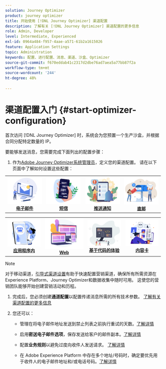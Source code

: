 ```yaml
---
solution: Journey Optimizer
product: journey optimizer
title: 开始使用 [!DNL Journey Optimizer] 渠道配置
description: 了解有关 [!DNL Journey Optimizer] 渠道配置的更多信息
role: Admin, Developer
level: Intermediate, Experienced
exl-id: 0964a484-f957-4aae-a571-61b2a1615026
feature: Application Settings
topic: Administration
keywords: 配置、进行配置、消息、渠道、沙盒、Optimizer
source-git-commit: f670eddab41c2317d2dbe76ad7aea5a77bb87f2a
workflow-type: tm+mt
source-wordcount: '244'
ht-degree: 48%

---
```



# 渠道配置入门 {#start-optimizer-configuration}

首次访问 [!DNL Journey Optimizer] 时，系统会为您预置一个生产沙盒，并根据合同分配特定数量的 IP。


要能够发送消息，您需要完成下面列出的配置步骤：

1. 作为[Adobe Journey Optimizer系统管理员](../start/path/administrator.md)，定义您的渠道配置。 请在以下页面中了解如何设置这些配置：

<table style="table-layout:fixed"><tr style="border: 0;">
<td><a href="../email/get-started-email-config.md"><img alt="电子邮件" src="../channels/assets/do-not-localize/email.png"></a>
<div align="center"><a href="../email/get-started-email-config.md"><strong>电子邮件</strong></a></div></td>
<td><a href="../sms/sms-configuration.md"><img alt="短信" src="../channels/assets/do-not-localize/sms.png"></a>
<div align="center"><a href="../sms/sms-configuration.md"><strong>短信</strong></a></div></td>
<td><a href="../push/push-configuration.md"><img alt="推送" src="../channels/assets/do-not-localize/push.png"></a>
<div align="center"><a href="../push/push-configuration.md"><strong>推送通知</strong></a></div></td>
<td><a href="../direct-mail/direct-mail-configuration.md"><img alt="直邮" src="../channels/assets/do-not-localize/direct-mail.jpg"></a>
<div align="center"><a href="../direct-mail/direct-mail-configuration.md"><strong>直邮</strong></a></div></td>
</tr></table>

<table style="table-layout:fixed"><tr style="border: 0;">
<td><a href="../in-app/inapp-configuration.mdd"><img alt="应用程序内" src="../channels/assets/do-not-localize/inapp.jpg"></a>
<div align="center"><a href="../in-app/inapp-configuration.md"><strong>应用程序内</strong></a></div></td>
<td><a href="../web/web-configuration.md"><img alt="Web" src="../channels/assets/do-not-localize/web.jpg"></a>
<div align="center"><a href="../web/web-configuration.md"><strong>Web</strong></a></div></td>
<td><a href="../code-based/code-based-configuration.md"><img alt="基于代码的体验" src="../channels/assets/do-not-localize/code.png"></a>
<div align="center"><a href="../code-based/code-based-configuration.md"><strong>基于代码的体验</strong></a></div></td>
<td><a href="../content-card/content-card-configuration-prereq.md"><img alt="内容卡片" src="../channels/assets/do-not-localize/cards.png"></a>
<div align="center"><a href="../content-card/content-card-configuration-prereq.md"><strong>内容卡</strong></a></div></td>
</tr></table>

>[!NOTE]
>
>对于移动渠道，[引导式渠道设置](set-mobile-config.md)有助于快速配置营销渠道，确保所有所需资源在Experience Platform、Journey Optimizer和数据收集中随时可用。 这使您的营销团队能够开始创建营销活动和历程。

1. 完成后，您必须创建&#x200B;**通道配置**&#x200B;以配置传递消息所需的所有技术参数。 [了解有关渠道配置的更多信息](channel-surfaces.md)

1. 您还可以：

   * 管理在将电子邮件地址发送到禁止列表之前执行重试的天数。[了解详情](manage-suppression-list.md)

   * 启用&#x200B;**密送电子邮件选项**，保存发送给客户的邮件副本。[了解详情](archiving-support.md#enable-bcc)

   * 配置&#x200B;**业务规则**&#x200B;以避免过度向收件人发送请求。 [了解详情](../configuration/rule-sets.md)

   * 在 Adobe Experience Platform 中存在多个地址/号码时，确定要优先用于收件人的电子邮件地址和/或电话号码。[了解详情](primary-email-addresses.md)
